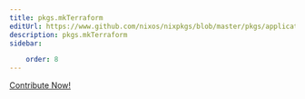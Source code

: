 ```yaml
---
title: pkgs.mkTerraform
editUrl: https://www.github.com/nixos/nixpkgs/blob/master/pkgs/applications/networking/cluster/terraform/default.nix#L167C17
description: pkgs.mkTerraform
sidebar:

    order: 8
---
```


<a href="https://www.github.com/nixos/nixpkgs/blob/master/pkgs/applications/networking/cluster/terraform/default.nix#L167C17">Contribute Now!</a>



